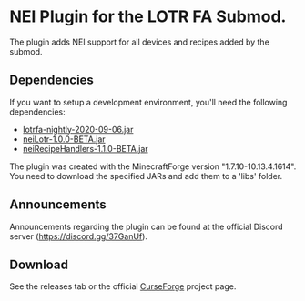 # NEI Plugin for the LOTR FA Submod.
The plugin adds NEI support for all devices and recipes added by the submod.
## Dependencies
If you want to setup a development environment, you'll need the following dependencies:
- [lotrfa-nightly-2020-09-06.jar](http://kpabr.com/eoa/nightly/lotrfa-nightly-2020-09-06.jar)
- [neiLotr-1.0.0-BETA.jar](https://www.curseforge.com/minecraft/mc-mods/nei-lotr/files)
- [neiRecipeHandlers-1.1.0-BETA.jar](https://www.curseforge.com/minecraft/mc-mods/nei-recipe-handlers/files)

The plugin was created with the MinecraftForge version "1.7.10-10.13.4.1614".  
You need to download the specified JARs and add them to a 'libs' folder.
## Announcements
Announcements regarding the plugin can be found at the official Discord server (https://discord.gg/37GanUf).
## Download
See the releases tab or the official [CurseForge](https://www.curseforge.com/minecraft/mc-mods/nei-lotr-fa/files/) project page.
